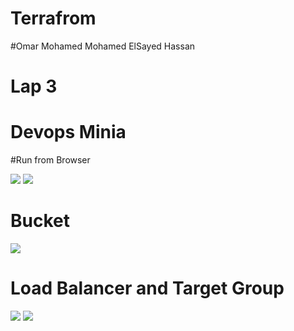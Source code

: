 # Terrafrom
#Omar Mohamed Mohamed ElSayed Hassan
# Lap 3
# Devops Minia


#Run from Browser


<div>
<img src="https://user-images.githubusercontent.com/92756055/213341422-4251c1c4-dd5f-49e4-9d17-689573d6e6c4.png"/>
<img src="https://user-images.githubusercontent.com/92756055/213342294-cca6d286-831a-4a03-9862-3863622f3a59.png"/>
  
  
</div>

# Bucket

<div>
<img src="https://user-images.githubusercontent.com/92756055/213342791-f9810bef-4192-446d-aeb0-2cb83de2c943.png"/>

  
  
</div>
 
 # Load Balancer and Target Group
 
 
<div>
<img src="https://user-images.githubusercontent.com/92756055/213341422-4251c1c4-dd5f-49e4-9d17-689573d6e6c4.png"/>
<img src="https://user-images.githubusercontent.com/92756055/213342294-cca6d286-831a-4a03-9862-3863622f3a59.png"/>
  
  
</div>
 


